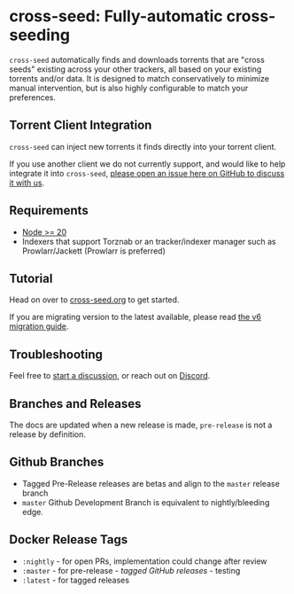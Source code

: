 # cross-seed: Fully-automatic cross-seeding

`cross-seed` automatically finds and downloads torrents that
are "cross seeds" existing across your other trackers, all based on your
existing torrents and/or data. It is designed to match conservatively to
minimize manual intervention, but is also highly configurable to match your
preferences.

## Torrent Client Integration

`cross-seed` can inject new torrents it finds directly into your torrent client. 

If you use another client we do not currently support, and would like to help integrate it into
`cross-seed`, [please open an issue here on GitHub to discuss it with us](https://github.com/cross-seed/cross-seed/issues).

## Requirements

-   [Node >= 20](https://nodejs.org/en/download)
-   Indexers that support Torznab or an tracker/indexer manager such as Prowlarr/Jackett (Prowlarr is preferred)

## Tutorial

Head on over to
[cross-seed.org](https://www.cross-seed.org/docs/basics/getting-started) to get
started.

If you are migrating version to the latest available, please read
[the v6 migration guide](https://www.cross-seed.org/docs/v6-migration).

## Troubleshooting

Feel free to
[start a discussion](https://github.com/cross-seed/cross-seed/discussions/new),
or reach out on [Discord](https://discord.gg/jpbUFzS5Wb).

## Branches and Releases

The docs are updated when a new release is made, `pre-release` is not a release by definition.

## Github Branches
- Tagged Pre-Release releases are betas and align to the `master` release branch
- `master` Github Development Branch is equivalent to nightly/bleeding edge.

## Docker Release Tags

 - `:nightly` - for open PRs, implementation could change after review
 - `:master` - for pre-release - _tagged GitHub releases_ - testing
 - `:latest` - for tagged releases
